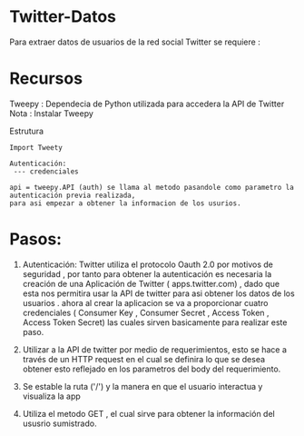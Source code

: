 # Twitter-Datos

Para extraer datos de usuarios de la red social Twitter se requiere : 

# Recursos 
  Tweepy : Dependecia de Python utilizada para accedera la API de Twitter
     Nota : Instalar Tweepy
  
  Estrutura 
  
    Import Tweety 
    
    Autenticación: 
     --- credenciales 
    
    api = tweepy.API (auth) se llama al metodo pasandole como parametro la autenticación previa realizada, 
    para asi empezar a obtener la informacion de los usurios.     
# Pasos: 

 1. Autenticación: Twitter utiliza el protocolo Oauth 2.0 por motivos de seguridad , por tanto  para obtener la autenticación es 
 necesaria la creación de una Aplicación de Twitter ( apps.twitter.com) , dado que esta nos permitira usar la API de twitter para asi 
 obtener los datos de los usuarios . ahora al crear la aplicacion se va a proporcionar cuatro credenciales ( Consumer Key , Consumer 
 Secret , Access Token , Access Token Secret) las cuales sirven basicamente para realizar este paso. 
 
 2. Utilizar a la API de twitter por medio de requerimientos, esto se hace a través de un HTTP request en el cual se definira lo que 
 se desea obtener esto reflejado en los parametros del body del requerimiento.
 
 3. Se estable la ruta ('/') y la manera en que el usuario interactua y visualiza la app
 
 4. Utiliza el metodo GET , el cual sirve para obtener la información del ususrio sumistrado. 
